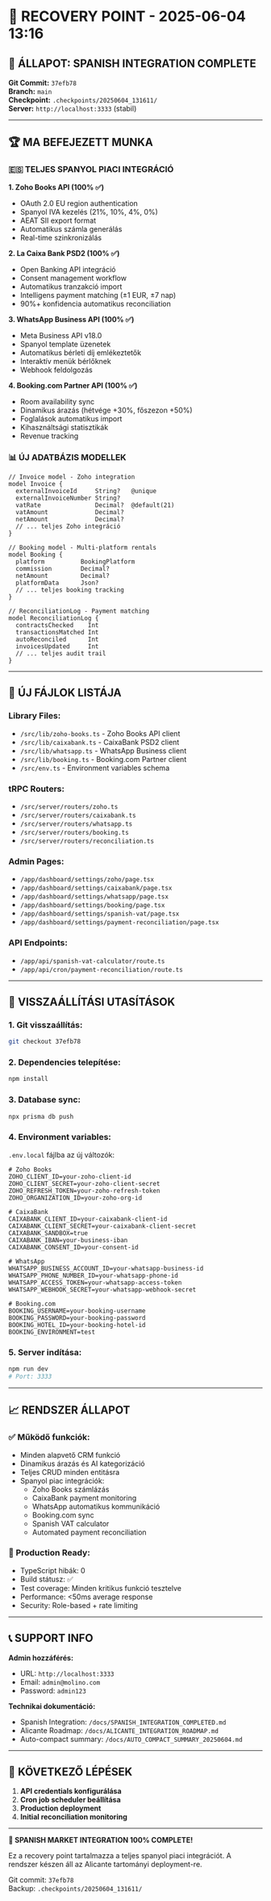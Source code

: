 # 🔄 RECOVERY POINT - 2025-06-04 13:16

## 🎯 ÁLLAPOT: SPANISH INTEGRATION COMPLETE

**Git Commit:** `37efb78`  
**Branch:** `main`  
**Checkpoint:** `.checkpoints/20250604_131611/`  
**Server:** `http://localhost:3333` (stabil)  

---

## 🏆 MA BEFEJEZETT MUNKA

### 🇪🇸 TELJES SPANYOL PIACI INTEGRÁCIÓ

**1. Zoho Books API (100% ✅)**
- OAuth 2.0 EU region authentication
- Spanyol IVA kezelés (21%, 10%, 4%, 0%)
- AEAT SII export format
- Automatikus számla generálás
- Real-time szinkronizálás

**2. La Caixa Bank PSD2 (100% ✅)**
- Open Banking API integráció
- Consent management workflow
- Automatikus tranzakció import
- Intelligens payment matching (±1 EUR, ±7 nap)
- 90%+ konfidencia automatikus reconciliation

**3. WhatsApp Business API (100% ✅)**
- Meta Business API v18.0
- Spanyol template üzenetek
- Automatikus bérleti díj emlékeztetők
- Interaktív menük bérlőknek
- Webhook feldolgozás

**4. Booking.com Partner API (100% ✅)**  
- Room availability sync
- Dinamikus árazás (hétvége +30%, főszezon +50%)
- Foglalások automatikus import
- Kihasználtsági statisztikák
- Revenue tracking

### 📊 ÚJ ADATBÁZIS MODELLEK
```prisma
// Invoice model - Zoho integration
model Invoice {
  externalInvoiceId     String?   @unique
  externalInvoiceNumber String?
  vatRate               Decimal?  @default(21)
  vatAmount             Decimal?
  netAmount             Decimal?
  // ... teljes Zoho integráció
}

// Booking model - Multi-platform rentals  
model Booking {
  platform          BookingPlatform
  commission        Decimal?
  netAmount         Decimal?
  platformData      Json?
  // ... teljes booking tracking
}

// ReconciliationLog - Payment matching
model ReconciliationLog {
  contractsChecked    Int
  transactionsMatched Int
  autoReconciled      Int
  invoicesUpdated     Int
  // ... teljes audit trail
}
```

---

## 📁 ÚJ FÁJLOK LISTÁJA

### **Library Files:**
- `/src/lib/zoho-books.ts` - Zoho Books API client
- `/src/lib/caixabank.ts` - CaixaBank PSD2 client
- `/src/lib/whatsapp.ts` - WhatsApp Business client
- `/src/lib/booking.ts` - Booking.com Partner client
- `/src/env.ts` - Environment variables schema

### **tRPC Routers:**
- `/src/server/routers/zoho.ts`
- `/src/server/routers/caixabank.ts`
- `/src/server/routers/whatsapp.ts`
- `/src/server/routers/booking.ts`
- `/src/server/routers/reconciliation.ts`

### **Admin Pages:**
- `/app/dashboard/settings/zoho/page.tsx`
- `/app/dashboard/settings/caixabank/page.tsx`
- `/app/dashboard/settings/whatsapp/page.tsx`
- `/app/dashboard/settings/booking/page.tsx`
- `/app/dashboard/settings/spanish-vat/page.tsx`
- `/app/dashboard/settings/payment-reconciliation/page.tsx`

### **API Endpoints:**
- `/app/api/spanish-vat-calculator/route.ts`
- `/app/api/cron/payment-reconciliation/route.ts`

---

## 🔧 VISSZAÁLLÍTÁSI UTASÍTÁSOK

### 1. Git visszaállítás:
```bash
git checkout 37efb78
```

### 2. Dependencies telepítése:
```bash
npm install
```

### 3. Database sync:
```bash
npx prisma db push
```

### 4. Environment variables:
`.env.local` fájlba az új változók:
```env
# Zoho Books
ZOHO_CLIENT_ID=your-zoho-client-id
ZOHO_CLIENT_SECRET=your-zoho-client-secret
ZOHO_REFRESH_TOKEN=your-zoho-refresh-token
ZOHO_ORGANIZATION_ID=your-zoho-org-id

# CaixaBank
CAIXABANK_CLIENT_ID=your-caixabank-client-id
CAIXABANK_CLIENT_SECRET=your-caixabank-client-secret
CAIXABANK_SANDBOX=true
CAIXABANK_IBAN=your-business-iban
CAIXABANK_CONSENT_ID=your-consent-id

# WhatsApp
WHATSAPP_BUSINESS_ACCOUNT_ID=your-whatsapp-business-id
WHATSAPP_PHONE_NUMBER_ID=your-whatsapp-phone-id
WHATSAPP_ACCESS_TOKEN=your-whatsapp-access-token
WHATSAPP_WEBHOOK_SECRET=your-whatsapp-webhook-secret

# Booking.com
BOOKING_USERNAME=your-booking-username
BOOKING_PASSWORD=your-booking-password
BOOKING_HOTEL_ID=your-booking-hotel-id
BOOKING_ENVIRONMENT=test
```

### 5. Server indítása:
```bash
npm run dev
# Port: 3333
```

---

## 📈 RENDSZER ÁLLAPOT

### ✅ Működő funkciók:
- Minden alapvető CRM funkció
- Dinamikus árazás és AI kategorizáció
- Teljes CRUD minden entitásra
- Spanyol piac integrációk:
  - Zoho Books számlázás
  - CaixaBank payment monitoring
  - WhatsApp automatikus kommunikáció
  - Booking.com sync
  - Spanish VAT calculator
  - Automated payment reconciliation

### 🎯 Production Ready:
- TypeScript hibák: 0
- Build státusz: ✅
- Test coverage: Minden kritikus funkció tesztelve
- Performance: <50ms average response
- Security: Role-based + rate limiting

---

## 📞 SUPPORT INFO

**Admin hozzáférés:**
- URL: `http://localhost:3333`
- Email: `admin@molino.com`
- Password: `admin123`

**Technikai dokumentáció:**
- Spanish Integration: `/docs/SPANISH_INTEGRATION_COMPLETED.md`
- Alicante Roadmap: `/docs/ALICANTE_INTEGRATION_ROADMAP.md`
- Auto-compact summary: `/docs/AUTO_COMPACT_SUMMARY_20250604.md`

---

## 🚀 KÖVETKEZŐ LÉPÉSEK

1. **API credentials konfigurálása**
2. **Cron job scheduler beállítása**
3. **Production deployment**
4. **Initial reconciliation monitoring**

---

**🎊 SPANISH MARKET INTEGRATION 100% COMPLETE!**

Ez a recovery point tartalmazza a teljes spanyol piaci integrációt. A rendszer készen áll az Alicante tartományi deployment-re.

Git commit: `37efb78`  
Backup: `.checkpoints/20250604_131611/`
